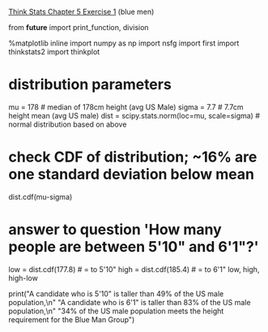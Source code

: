 [Think Stats Chapter 5 Exercise 1](http://greenteapress.com/thinkstats2/html/thinkstats2006.html#toc50) (blue men)

from __future__ import print_function, division

%matplotlib inline
import numpy as np
import nsfg
import first
import thinkstats2
import thinkplot

# distribution parameters
mu = 178                                        # median of 178cm height (avg US Male)
sigma = 7.7                                     # 7.7cm height mean (avg US male)
dist = scipy.stats.norm(loc=mu, scale=sigma)    # normal distribution based on above

# check CDF of distribution; ~16% are one standard deviation below mean
dist.cdf(mu-sigma)

# answer to question 'How many people are between 5'10" and 6'1"?'
low = dist.cdf(177.8)                           # = to 5'10"
high = dist.cdf(185.4)                          # = to 6'1"
low, high, high-low

print("A candidate who is 5\'10\" is taller than 49% of the US male population,\n"
"A candidate who is 6\'1\" is taller than 83% of the US male population,\n"
"34% of the US male population meets the height requirement for the Blue Man Group")
